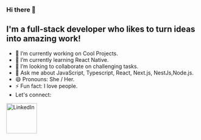 ### Hi there 👋

## I'm a full-stack developer who likes to turn ideas into amazing work!

- 🔭 I’m currently working on Cool Projects.
- 🌱 I’m currently learning React Native.
- 👯 I’m looking to collaborate on challenging tasks.
- 💬 Ask me about JavaScript, Typescript, React, Next.js, NestJs,Node.js.
- 😄 Pronouns: She / Her.
- ⚡ Fun fact: I love people.
- Let's connect:
<a href="https://www.linkedin.com/in/adeline-ayinkamiye-6855a120b/">
  <img src="https://upload.wikimedia.org/wikipedia/commons/0/01/LinkedIn_Logo.svg" alt="LinkedIn" width="80" />
</a> 

  

  
